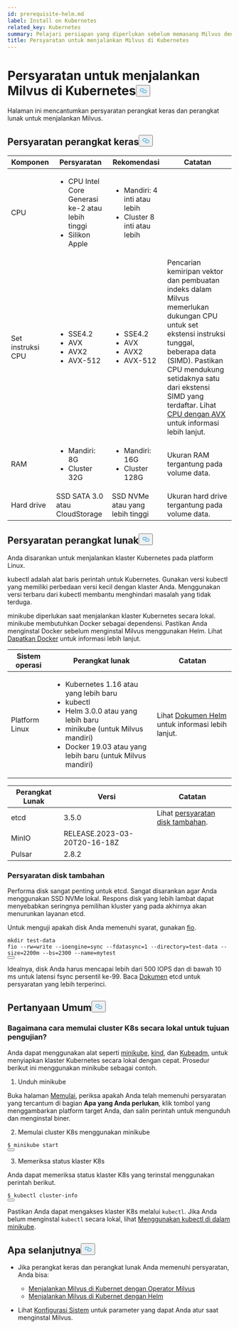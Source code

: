 ```yaml
---
id: prerequisite-helm.md
label: Install on Kubernetes
related_key: Kubernetes
summary: Pelajari persiapan yang diperlukan sebelum memasang Milvus dengan Helm.
title: Persyaratan untuk menjalankan Milvus di Kubernetes
---
```


<h1 id="Requirements-for-running-Milvus-on-Kubernetes" class="common-anchor-header">Persyaratan untuk menjalankan Milvus di Kubernetes<button data-href="#Requirements-for-running-Milvus-on-Kubernetes" class="anchor-icon" translate="no">
      <svg translate="no"
        aria-hidden="true"
        focusable="false"
        height="20"
        version="1.1"
        viewBox="0 0 16 16"
        width="16"
      >
        <path
          fill="#0092E4"
          fill-rule="evenodd"
          d="M4 9h1v1H4c-1.5 0-3-1.69-3-3.5S2.55 3 4 3h4c1.45 0 3 1.69 3 3.5 0 1.41-.91 2.72-2 3.25V8.59c.58-.45 1-1.27 1-2.09C10 5.22 8.98 4 8 4H4c-.98 0-2 1.22-2 2.5S3 9 4 9zm9-3h-1v1h1c1 0 2 1.22 2 2.5S13.98 12 13 12H9c-.98 0-2-1.22-2-2.5 0-.83.42-1.64 1-2.09V6.25c-1.09.53-2 1.84-2 3.25C6 11.31 7.55 13 9 13h4c1.45 0 3-1.69 3-3.5S14.5 6 13 6z"
        ></path>
      </svg>
    </button></h1><p>Halaman ini mencantumkan persyaratan perangkat keras dan perangkat lunak untuk menjalankan Milvus.</p>
<h2 id="Hardware-requirements" class="common-anchor-header">Persyaratan perangkat keras<button data-href="#Hardware-requirements" class="anchor-icon" translate="no">
      <svg translate="no"
        aria-hidden="true"
        focusable="false"
        height="20"
        version="1.1"
        viewBox="0 0 16 16"
        width="16"
      >
        <path
          fill="#0092E4"
          fill-rule="evenodd"
          d="M4 9h1v1H4c-1.5 0-3-1.69-3-3.5S2.55 3 4 3h4c1.45 0 3 1.69 3 3.5 0 1.41-.91 2.72-2 3.25V8.59c.58-.45 1-1.27 1-2.09C10 5.22 8.98 4 8 4H4c-.98 0-2 1.22-2 2.5S3 9 4 9zm9-3h-1v1h1c1 0 2 1.22 2 2.5S13.98 12 13 12H9c-.98 0-2-1.22-2-2.5 0-.83.42-1.64 1-2.09V6.25c-1.09.53-2 1.84-2 3.25C6 11.31 7.55 13 9 13h4c1.45 0 3-1.69 3-3.5S14.5 6 13 6z"
        ></path>
      </svg>
    </button></h2><table>
<thead>
<tr><th>Komponen</th><th>Persyaratan</th><th>Rekomendasi</th><th>Catatan</th></tr>
</thead>
<tbody>
<tr><td>CPU</td><td><ul><li>CPU Intel Core Generasi ke-2 atau lebih tinggi</li><li>Silikon Apple</li></ul></td><td><ul><li>Mandiri: 4 inti atau lebih</li><li>Cluster 8 inti atau lebih</li></ul></td><td></td></tr>
<tr><td>Set instruksi CPU</td><td><ul><li>SSE4.2</li><li>AVX</li><li>AVX2</li><li>AVX-512</li></ul></td><td><ul><li>SSE4.2</li><li>AVX</li><li>AVX2</li><li>AVX-512</li></ul></td><td>Pencarian kemiripan vektor dan pembuatan indeks dalam Milvus memerlukan dukungan CPU untuk set ekstensi instruksi tunggal, beberapa data (SIMD). Pastikan CPU mendukung setidaknya satu dari ekstensi SIMD yang terdaftar. Lihat <a href="https://en.wikipedia.org/wiki/Advanced_Vector_Extensions#CPUs_with_AVX">CPU dengan AVX</a> untuk informasi lebih lanjut.</td></tr>
<tr><td>RAM</td><td><ul><li>Mandiri: 8G</li><li>Cluster 32G</li></ul></td><td><ul><li>Mandiri: 16G</li><li>Cluster 128G</li></ul></td><td>Ukuran RAM tergantung pada volume data.</td></tr>
<tr><td>Hard drive</td><td>SSD SATA 3.0 atau CloudStorage</td><td>SSD NVMe atau yang lebih tinggi</td><td>Ukuran hard drive tergantung pada volume data.</td></tr>
</tbody>
</table>
<h2 id="Software-requirements" class="common-anchor-header">Persyaratan perangkat lunak<button data-href="#Software-requirements" class="anchor-icon" translate="no">
      <svg translate="no"
        aria-hidden="true"
        focusable="false"
        height="20"
        version="1.1"
        viewBox="0 0 16 16"
        width="16"
      >
        <path
          fill="#0092E4"
          fill-rule="evenodd"
          d="M4 9h1v1H4c-1.5 0-3-1.69-3-3.5S2.55 3 4 3h4c1.45 0 3 1.69 3 3.5 0 1.41-.91 2.72-2 3.25V8.59c.58-.45 1-1.27 1-2.09C10 5.22 8.98 4 8 4H4c-.98 0-2 1.22-2 2.5S3 9 4 9zm9-3h-1v1h1c1 0 2 1.22 2 2.5S13.98 12 13 12H9c-.98 0-2-1.22-2-2.5 0-.83.42-1.64 1-2.09V6.25c-1.09.53-2 1.84-2 3.25C6 11.31 7.55 13 9 13h4c1.45 0 3-1.69 3-3.5S14.5 6 13 6z"
        ></path>
      </svg>
    </button></h2><p>Anda disarankan untuk menjalankan klaster Kubernetes pada platform Linux.</p>
<p>kubectl adalah alat baris perintah untuk Kubernetes. Gunakan versi kubectl yang memiliki perbedaan versi kecil dengan klaster Anda. Menggunakan versi terbaru dari kubectl membantu menghindari masalah yang tidak terduga.</p>
<p>minikube diperlukan saat menjalankan klaster Kubernetes secara lokal. minikube membutuhkan Docker sebagai dependensi. Pastikan Anda menginstal Docker sebelum menginstal Milvus menggunakan Helm. Lihat <a href="https://docs.docker.com/get-docker">Dapatkan Docker</a> untuk informasi lebih lanjut.</p>
<table>
<thead>
<tr><th>Sistem operasi</th><th>Perangkat lunak</th><th>Catatan</th></tr>
</thead>
<tbody>
<tr><td>Platform Linux</td><td><ul><li>Kubernetes 1.16 atau yang lebih baru</li><li>kubectl</li><li>Helm 3.0.0 atau yang lebih baru</li><li>minikube (untuk Milvus mandiri)</li><li>Docker 19.03 atau yang lebih baru (untuk Milvus mandiri)</li></ul></td><td>Lihat <a href="https://helm.sh/docs/">Dokumen Helm</a> untuk informasi lebih lanjut.</td></tr>
</tbody>
</table>
<table>
<thead>
<tr><th>Perangkat Lunak</th><th>Versi</th><th>Catatan</th></tr>
</thead>
<tbody>
<tr><td>etcd</td><td>3.5.0</td><td>Lihat <a href="#Additional-disk-requirements">persyaratan disk tambahan</a>.</td></tr>
<tr><td>MinIO</td><td>RELEASE.2023-03-20T20-16-18Z</td><td></td></tr>
<tr><td>Pulsar</td><td>2.8.2</td><td></td></tr>
</tbody>
</table>
<h3 id="Additional-disk-requirements" class="common-anchor-header">Persyaratan disk tambahan</h3><p>Performa disk sangat penting untuk etcd. Sangat disarankan agar Anda menggunakan SSD NVMe lokal. Respons disk yang lebih lambat dapat menyebabkan seringnya pemilihan kluster yang pada akhirnya akan menurunkan layanan etcd.</p>
<p>Untuk menguji apakah disk Anda memenuhi syarat, gunakan <a href="https://github.com/axboe/fio">fio</a>.</p>
<pre><code translate="no" class="language-bash"><span class="hljs-built_in">mkdir</span> test-data
fio --rw=write --ioengine=<span class="hljs-built_in">sync</span> --fdatasync=1 --directory=test-data --size=2200m --bs=2300 --name=mytest
<button class="copy-code-btn"></button></code></pre>
<p>Idealnya, disk Anda harus mencapai lebih dari 500 IOPS dan di bawah 10 ms untuk latensi fsync persentil ke-99. Baca <a href="https://etcd.io/docs/v3.5/op-guide/hardware/#disks">Dokumen</a> etcd untuk persyaratan yang lebih terperinci.</p>
<h2 id="FAQs" class="common-anchor-header">Pertanyaan Umum<button data-href="#FAQs" class="anchor-icon" translate="no">
      <svg translate="no"
        aria-hidden="true"
        focusable="false"
        height="20"
        version="1.1"
        viewBox="0 0 16 16"
        width="16"
      >
        <path
          fill="#0092E4"
          fill-rule="evenodd"
          d="M4 9h1v1H4c-1.5 0-3-1.69-3-3.5S2.55 3 4 3h4c1.45 0 3 1.69 3 3.5 0 1.41-.91 2.72-2 3.25V8.59c.58-.45 1-1.27 1-2.09C10 5.22 8.98 4 8 4H4c-.98 0-2 1.22-2 2.5S3 9 4 9zm9-3h-1v1h1c1 0 2 1.22 2 2.5S13.98 12 13 12H9c-.98 0-2-1.22-2-2.5 0-.83.42-1.64 1-2.09V6.25c-1.09.53-2 1.84-2 3.25C6 11.31 7.55 13 9 13h4c1.45 0 3-1.69 3-3.5S14.5 6 13 6z"
        ></path>
      </svg>
    </button></h2><h3 id="How-can-I-start-a-K8s-cluster-locally-for-test-purposes" class="common-anchor-header">Bagaimana cara memulai cluster K8s secara lokal untuk tujuan pengujian?</h3><p>Anda dapat menggunakan alat seperti <a href="https://minikube.sigs.k8s.io/docs/">minikube</a>, <a href="https://kind.sigs.k8s.io/">kind</a>, dan <a href="https://kubernetes.io/docs/reference/setup-tools/kubeadm/">Kubeadm</a>, untuk menyiapkan klaster Kubernetes secara lokal dengan cepat. Prosedur berikut ini menggunakan minikube sebagai contoh.</p>
<ol>
<li>Unduh minikube</li>
</ol>
<p>Buka halaman <a href="https://minikube.sigs.k8s.io/docs/start/">Memulai</a>, periksa apakah Anda telah memenuhi persyaratan yang tercantum di bagian <strong>Apa yang Anda perlukan</strong>, klik tombol yang menggambarkan platform target Anda, dan salin perintah untuk mengunduh dan menginstal biner.</p>
<ol start="2">
<li>Memulai cluster K8s menggunakan minikube</li>
</ol>
<pre><code translate="no" class="language-shell">$ minikube start
<button class="copy-code-btn"></button></code></pre>
<ol start="3">
<li>Memeriksa status klaster K8s</li>
</ol>
<p>Anda dapat memeriksa status klaster K8s yang terinstal menggunakan perintah berikut.</p>
<pre><code translate="no" class="language-shell">$ kubectl cluster-info
<button class="copy-code-btn"></button></code></pre>
<div class="alert note">
<p>Pastikan Anda dapat mengakses klaster K8s melalui <code translate="no">kubectl</code>. Jika Anda belum menginstal <code translate="no">kubectl</code> secara lokal, lihat <a href="https://minikube.sigs.k8s.io/docs/handbook/kubectl/">Menggunakan kubectl di dalam minikube</a>.</p>
</div>
<h2 id="Whats-next" class="common-anchor-header">Apa selanjutnya<button data-href="#Whats-next" class="anchor-icon" translate="no">
      <svg translate="no"
        aria-hidden="true"
        focusable="false"
        height="20"
        version="1.1"
        viewBox="0 0 16 16"
        width="16"
      >
        <path
          fill="#0092E4"
          fill-rule="evenodd"
          d="M4 9h1v1H4c-1.5 0-3-1.69-3-3.5S2.55 3 4 3h4c1.45 0 3 1.69 3 3.5 0 1.41-.91 2.72-2 3.25V8.59c.58-.45 1-1.27 1-2.09C10 5.22 8.98 4 8 4H4c-.98 0-2 1.22-2 2.5S3 9 4 9zm9-3h-1v1h1c1 0 2 1.22 2 2.5S13.98 12 13 12H9c-.98 0-2-1.22-2-2.5 0-.83.42-1.64 1-2.09V6.25c-1.09.53-2 1.84-2 3.25C6 11.31 7.55 13 9 13h4c1.45 0 3-1.69 3-3.5S14.5 6 13 6z"
        ></path>
      </svg>
    </button></h2><ul>
<li><p>Jika perangkat keras dan perangkat lunak Anda memenuhi persyaratan, Anda bisa:</p>
<ul>
<li><a href="/docs/id/v2.5.x/install_cluster-milvusoperator.md">Menjalankan Milvus di Kubernet dengan Operator Milvus</a></li>
<li><a href="/docs/id/v2.5.x/install_cluster-helm.md">Menjalankan Milvus di Kubernet dengan Helm</a></li>
</ul></li>
<li><p>Lihat <a href="/docs/id/v2.5.x/system_configuration.md">Konfigurasi Sistem</a> untuk parameter yang dapat Anda atur saat menginstal Milvus.</p></li>
</ul>
